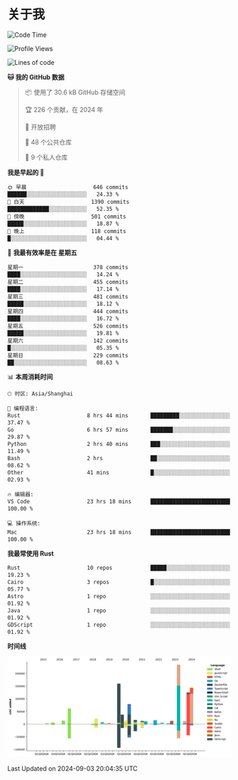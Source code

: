 # 关于我

<!--START_SECTION:waka-->
![Code Time](http://img.shields.io/badge/Code%20Time-3%2C117%20hrs%2012%20mins-blue)

![Profile Views](http://img.shields.io/badge/%E4%B8%AA%E4%BA%BA%E8%B5%84%E6%96%99%E8%A7%82%E7%9C%8B%E6%AC%A1%E6%95%B0-0-blue)

![Lines of code](https://img.shields.io/badge/%E4%BB%8E%E3%80%8CHello%20World%E3%80%8D%E8%B5%B7%E6%88%91%E5%B7%B2%E7%BB%8F%E5%86%99%E4%BA%86-995.9%20thousand%20%E8%A1%8C%E4%BB%A3%E7%A0%81-blue)

**🐱 我的 GitHub 数据** 

> 📦  使用了 30.6 kB GitHub 存储空间 
 > 
> 🏆 226 个贡献，在 2024 年
 > 
> 💼 开放招聘
 > 
> 📜 48 个公共仓库 
 > 
> 🔑 9 个私人仓库 
 > 
**我是早起的 🐤** 

```text
🌞 早晨                     646 commits         ██████░░░░░░░░░░░░░░░░░░░   24.33 % 
🌆 白天                     1390 commits        █████████████░░░░░░░░░░░░   52.35 % 
🌃 傍晚                     501 commits         █████░░░░░░░░░░░░░░░░░░░░   18.87 % 
🌙 晚上                     118 commits         █░░░░░░░░░░░░░░░░░░░░░░░░   04.44 % 
```
📅 **我最有效率是在 星期五** 

```text
星期一                      378 commits         ████░░░░░░░░░░░░░░░░░░░░░   14.24 % 
星期二                      455 commits         ████░░░░░░░░░░░░░░░░░░░░░   17.14 % 
星期三                      481 commits         █████░░░░░░░░░░░░░░░░░░░░   18.12 % 
星期四                      444 commits         ████░░░░░░░░░░░░░░░░░░░░░   16.72 % 
星期五                      526 commits         █████░░░░░░░░░░░░░░░░░░░░   19.81 % 
星期六                      142 commits         █░░░░░░░░░░░░░░░░░░░░░░░░   05.35 % 
星期日                      229 commits         ██░░░░░░░░░░░░░░░░░░░░░░░   08.63 % 
```


📊 **本周消耗时间** 

```text
🕑︎ 时区: Asia/Shanghai

💬 编程语言: 
Rust                     8 hrs 44 mins       █████████░░░░░░░░░░░░░░░░   37.47 % 
Go                       6 hrs 57 mins       ███████░░░░░░░░░░░░░░░░░░   29.87 % 
Python                   2 hrs 40 mins       ███░░░░░░░░░░░░░░░░░░░░░░   11.49 % 
Bash                     2 hrs               ██░░░░░░░░░░░░░░░░░░░░░░░   08.62 % 
Other                    41 mins             █░░░░░░░░░░░░░░░░░░░░░░░░   02.93 % 

🔥 编辑器: 
VS Code                  23 hrs 18 mins      █████████████████████████   100.00 % 

💻 操作系统: 
Mac                      23 hrs 18 mins      █████████████████████████   100.00 % 
```

**我最常使用 Rust** 

```text
Rust                     10 repos            █████░░░░░░░░░░░░░░░░░░░░   19.23 % 
Cairo                    3 repos             █░░░░░░░░░░░░░░░░░░░░░░░░   05.77 % 
Astro                    1 repo              ░░░░░░░░░░░░░░░░░░░░░░░░░   01.92 % 
Java                     1 repo              ░░░░░░░░░░░░░░░░░░░░░░░░░   01.92 % 
GDScript                 1 repo              ░░░░░░░░░░░░░░░░░░░░░░░░░   01.92 % 
```



**时间线**

![Lines of Code chart](https://raw.githubusercontent.com/catusax/catusax/master/assets/bar_graph.png)


 Last Updated on 2024-09-03 20:04:35 UTC
<!--END_SECTION:waka-->
